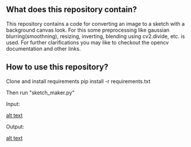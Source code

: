 ## What does this repository contain?
This repository contains a code for converting an image to a sketch with a background canvas look.
For this some preprocessing like gaussian blurring(smoothning), resizing, inverting, blending using cv2.divide, etc. is used. For further clarifications you may like to checkout the opencv documentation and other links.

## How to use this repository?
Clone and install requirements
	pip install -r requirements.txt

Then run "sketch_maker.py"

Input:



[alt text](https://github.com/shivekchhabra/Sketch-Maker/blob/master/shivek.jpg)





Output:





[alt text](https://github.com/shivekchhabra/Sketch-Maker/blob/master/Output.jpg)
